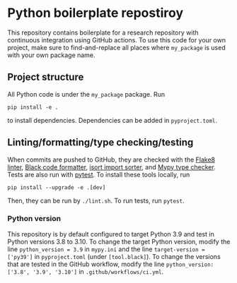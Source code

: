# Python boilerplate repostiroy

This repository contains boilerplate for a research repository with continuous integration using GitHub actions. To use this code for your own project, make sure to find-and-replace all places where `my_package` is used with your own package name.

## Project structure

All Python code is under the `my_package` package. Run

    pip install -e .

to install dependencies. Dependencies can be added in `pyproject.toml`.

## Linting/formatting/type checking/testing

When commits are pushed to GitHub, they are checked with the [Flake8 linter](https://flake8.pycqa.org/en/latest/), [Black code formatter](https://black.readthedocs.io/en/stable/), [isort import sorter](https://pycqa.github.io/isort/index.html), and [Mypy type checker](http://mypy-lang.org/). Tests are also run with [pytest](https://docs.pytest.org/en/7.2.x/). To install these tools locally, run

    pip install --upgrade -e .[dev]

Then, they can be run by `./lint.sh`. To run tests, run `pytest`.

### Python version

This repository is by default configured to target Python 3.9 and test in Python versions 3.8 to 3.10. To change the target Python version, modify the line `python_version = 3.9` in `mypy.ini` and the line `target-version = ['py39']` in `pyproject.toml` (under `[tool.black]`). To change the versions that are tested in the GitHub workflow, modify the line `python_version: ['3.8', '3.9', '3.10']` in `.github/workflows/ci.yml`.
